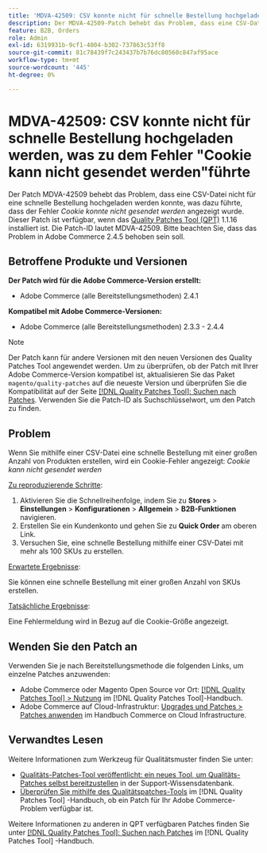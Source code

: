 ```yaml
---
title: 'MDVA-42509: CSV konnte nicht für schnelle Bestellung hochgeladen werden, was zu dem Fehler "Cookie kann nicht gesendet werden"führte'
description: Der MDVA-42509-Patch behebt das Problem, dass eine CSV-Datei nicht für eine schnelle Bestellung hochgeladen werden konnte, was dazu führte, dass der Cookie-Fehler nicht gesendet werden konnte. Dieser Patch ist verfügbar, wenn das [Quality Patches Tool (QPT)](https://experienceleague.adobe.com/en/docs/commerce-knowledge-base/kb/announcements/commerce-announcements/magento-quality-patches-released-new-tool-to-self-serve-quality-patches) 1.1.16 installiert ist. Die Patch-ID lautet MDVA-42509. Bitte beachten Sie, dass das Problem in Adobe Commerce 2.4.5 behoben sein soll.
feature: B2B, Orders
role: Admin
exl-id: 6319931b-9cf1-4004-b302-737863c53ff8
source-git-commit: 81c78439f7c243437b7b76dc80560c847af95ace
workflow-type: tm+mt
source-wordcount: '445'
ht-degree: 0%

---
```


# MDVA-42509: CSV konnte nicht für schnelle Bestellung hochgeladen werden, was zu dem Fehler &quot;Cookie kann nicht gesendet werden&quot;führte

Der Patch MDVA-42509 behebt das Problem, dass eine CSV-Datei nicht für eine schnelle Bestellung hochgeladen werden konnte, was dazu führte, dass der Fehler *Cookie konnte nicht gesendet werden* angezeigt wurde. Dieser Patch ist verfügbar, wenn das [Quality Patches Tool (QPT)](https://experienceleague.adobe.com/en/docs/commerce-knowledge-base/kb/announcements/commerce-announcements/magento-quality-patches-released-new-tool-to-self-serve-quality-patches) 1.1.16 installiert ist. Die Patch-ID lautet MDVA-42509. Bitte beachten Sie, dass das Problem in Adobe Commerce 2.4.5 behoben sein soll.

## Betroffene Produkte und Versionen

**Der Patch wird für die Adobe Commerce-Version erstellt:**

* Adobe Commerce (alle Bereitstellungsmethoden) 2.4.1

**Kompatibel mit Adobe Commerce-Versionen:**

* Adobe Commerce (alle Bereitstellungsmethoden) 2.3.3 - 2.4.4

>[!NOTE]
>
>Der Patch kann für andere Versionen mit den neuen Versionen des Quality Patches Tool angewendet werden. Um zu überprüfen, ob der Patch mit Ihrer Adobe Commerce-Version kompatibel ist, aktualisieren Sie das Paket `magento/quality-patches` auf die neueste Version und überprüfen Sie die Kompatibilität auf der Seite [[!DNL Quality Patches Tool]: Suchen nach Patches](https://experienceleague.adobe.com/en/docs/commerce-knowledge-base/kb/announcements/commerce-announcements/magento-quality-patches-released-new-tool-to-self-serve-quality-patches). Verwenden Sie die Patch-ID als Suchschlüsselwort, um den Patch zu finden.

## Problem

Wenn Sie mithilfe einer CSV-Datei eine schnelle Bestellung mit einer großen Anzahl von Produkten erstellen, wird ein Cookie-Fehler angezeigt: *Cookie kann nicht gesendet werden*

<u>Zu reproduzierende Schritte</u>:

1. Aktivieren Sie die Schnellreihenfolge, indem Sie zu **Stores** > **Einstellungen** > **Konfigurationen** > **Allgemein** > **B2B-Funktionen** navigieren.
1. Erstellen Sie ein Kundenkonto und gehen Sie zu **Quick Order** am oberen Link.
1. Versuchen Sie, eine schnelle Bestellung mithilfe einer CSV-Datei mit mehr als 100 SKUs zu erstellen.

<u>Erwartete Ergebnisse</u>:

Sie können eine schnelle Bestellung mit einer großen Anzahl von SKUs erstellen.

<u>Tatsächliche Ergebnisse</u>:

Eine Fehlermeldung wird in Bezug auf die Cookie-Größe angezeigt.

## Wenden Sie den Patch an

Verwenden Sie je nach Bereitstellungsmethode die folgenden Links, um einzelne Patches anzuwenden:

* Adobe Commerce oder Magento Open Source vor Ort: [[!DNL Quality Patches Tool] > Nutzung](/help/tools/quality-patches-tool/usage.md) im [!DNL Quality Patches Tool]-Handbuch.
* Adobe Commerce auf Cloud-Infrastruktur: [Upgrades und Patches > Patches anwenden](https://experienceleague.adobe.com/docs/commerce-cloud-service/user-guide/develop/upgrade/apply-patches.html) im Handbuch Commerce on Cloud Infrastructure.

## Verwandtes Lesen

Weitere Informationen zum Werkzeug für Qualitätsmuster finden Sie unter:

* [Qualitäts-Patches-Tool veröffentlicht: ein neues Tool, um Qualitäts-Patches selbst bereitzustellen](https://experienceleague.adobe.com/en/docs/commerce-knowledge-base/kb/announcements/commerce-announcements/magento-quality-patches-released-new-tool-to-self-serve-quality-patches) in der Support-Wissensdatenbank.
* [Überprüfen Sie mithilfe des Qualitätspatches-Tools](/help/tools/quality-patches-tool/patches-available-in-qpt/check-patch-for-magento-issue-with-magento-quality-patches.md) im [!DNL Quality Patches Tool] -Handbuch, ob ein Patch für Ihr Adobe Commerce-Problem verfügbar ist.

Weitere Informationen zu anderen in QPT verfügbaren Patches finden Sie unter [[!DNL Quality Patches Tool]: Suchen nach Patches](https://experienceleague.adobe.com/tools/commerce-quality-patches/index.html) im [!DNL Quality Patches Tool] -Handbuch.
